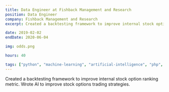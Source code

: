 ```yaml
---
title: Data Engineer at Fishback Management and Research
position: Data Engineer
company: Fishback Management and Research
excerpt: Created a backtesting framework to improve internal stock option ranking metrics. Wrote AI to improve stock options trading strategies. 

date: 2019-02-02
endDate: 2020-06-04

img: odds.png

hours: 40

tags: ["python", "machine-learning", "artificial-intelligence", "php", "mysql", "javascript", "laravel", "vue", "percona-db", "full-stack", "hanweck-data"]
---
```

Created a backtesting framework to improve internal stock option ranking metric. Wrote AI to improve stock options trading strategies. 